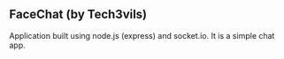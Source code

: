 ## FaceChat (by Tech3vils)

Application built using node.js (express) and socket.io. It is a simple chat app.
